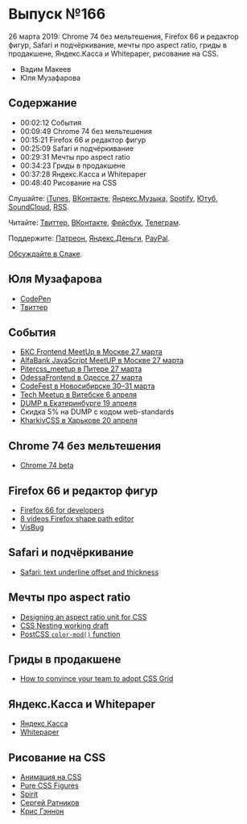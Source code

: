 # Выпуск №166

26 марта 2019: Chrome 74 без мельтешения, Firefox 66 и редактор фигур, Safari и подчёркивание, мечты про aspect ratio, гриды в продакшене, Яндекс.Касса и Whitepaper, рисование на CSS.

- Вадим Макеев
- Юля Музафарова

## Содержание

- 00:02:12 События
- 00:09:49 Chrome 74 без мельтешения
- 00:15:21 Firefox 66 и редактор фигур
- 00:25:09 Safari и подчёркивание
- 00:29:31 Мечты про aspect ratio
- 00:34:23 Гриды в продакшене
- 00:37:28 Яндекс.Касса и Whitepaper
- 00:48:40 Рисование на CSS

Слушайте: [iTunes](https://itunes.apple.com/podcast/id1080500016), [ВКонтакте](https://vk.com/podcasts-32017543), [Яндекс.Музыка](https://music.yandex.ru/album/6245956), [Spotify](https://open.spotify.com/show/3rzAcADjpBpXt73L0epTjV), [Ютуб](https://www.youtube.com/playlist?list=PLMBnwIwFEFHcwuevhsNXkFTcadeX5R1Go), [SoundCloud](https://soundcloud.com/web-standards), [RSS](https://web-standards.ru/podcast/feed/).

Читайте: [Твиттер](https://twitter.com/webstandards_ru), [ВКонтакте](https://vk.com/webstandards_ru), [Фейсбук](https://www.facebook.com/webstandardsru), [Телеграм](https://t.me/webstandards_ru).

Поддержите: [Патреон](https://www.patreon.com/webstandards_ru), [Яндекс.Деньги](https://money.yandex.ru/to/41001119329753), [PayPal](https://www.paypal.me/pepelsbey).

[Обсуждайте в Слаке](http://slack.web-standards.ru/).

## Юля Музафарова

- [CodePen](https://codepen.io/miocene/)
- [Твиттер](https://twitter.com/julia_miocene)

## События

- [БКС Frontend MeetUp в Москве 27 марта](https://kompaniya-bks.timepad.ru/event/932755/)
- [AlfaBank JavaScript MeetUP в Москве 27 марта](https://hr.alfabank.ru/events/javascript-meetup)
- [Pitercss_meetup в Питере 27 марта](https://medium.com/pitercss-meetup/30-8c1630621e4e)
- [OdessaFrontend в Одессе 27 марта](https://odessafrontend.com/)
- [CodeFest в Новосибирске 30–31 марта](https://2019.codefest.ru/)
- [Tech Meetup в Витебске 6 апреля](https://www.facebook.com/events/2001899896773489/)
- [DUMP в Екатеринбурге 19 апреля](https://dump-conf.ru/)
- Скидка 5% на DUMP с кодом web-standards
- [KharkivCSS в Харькове 20 апреля](http://kharkivcss.org/)

## Chrome 74 без мельтешения

- [Chrome 74 beta](https://blog.chromium.org/2019/03/chrome-74-beta-reducing-unwanted-motion.html)

## Firefox 66 и редактор фигур

- [Firefox 66 for developers](https://developer.mozilla.org/en-US/docs/Mozilla/Firefox/Releases/66)
- [8 videos Firefox shape path editor](https://blog.bitsrc.io/8-little-videos-about-the-firefox-shape-path-editor-96a12c7cd3b6)
- [VisBug](https://github.com/GoogleChromeLabs/ProjectVisBug)

## Safari и подчёркивание

- [Safari: text underline offset and thickness](https://webplatform.news/issues/2019-03-13)

## Мечты про aspect ratio

- [Designing an aspect ratio unit for CSS](https://www.smashingmagazine.com/2019/03/aspect-ratio-unit-css/)
- [CSS Nesting working draft](https://drafts.csswg.org/css-nesting-1/)
- [PostCSS `color-mod()` function](https://github.com/jonathantneal/postcss-color-mod-function)

## Гриды в продакшене

- [How to convince your team to adopt CSS Grid](https://css-irl.info/how-to-convince-your-team-to-adopt-grid/)

## Яндекс.Касса и Whitepaper

- [Яндекс.Касса](https://kassa.yandex.ru/)
- [Whitepaper](http://whitepaper.tools/)

## Рисование на CSS

- [Анимация на CSS](https://codepen.io/miocene/pens/public/#)
- [Pure CSS Figures](https://codepen.io/miocene/pen/LOoGpr)
- [Spirit](https://spiritapp.io/)
- [Сергей Ратников](http://aduiart.ru/)
- [Крис Гэннон](https://twitter.com/ChrisGannon)
